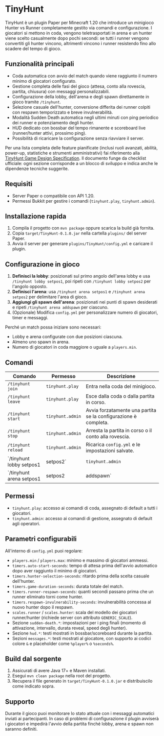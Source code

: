 # TinyHunt

TinyHunt è un plugin Paper per Minecraft 1.20 che introduce un minigioco Hunter vs Runner completamente gestito via comandi e configurazione. I giocatori si mettono in coda, vengono teletrasportati in arena e un hunter viene scelto casualmente dopo pochi secondi: se tutti i runner vengono convertiti gli hunter vincono, altrimenti vincono i runner resistendo fino allo scadere del tempo di gioco.

## Funzionalità principali
- Coda automatica con avvio del match quando viene raggiunto il numero minimo di giocatori configurato.
- Gestione completa delle fasi del gioco (attesa, conto alla rovescia, partita, chiusura) con messaggi personalizzabili.
- Configurazione della lobby, dell'arena e degli spawn direttamente in gioco tramite `/tinyhunt`.
- Selezione casuale dell'hunter, conversione differita dei runner colpiti con respawn temporizzato e breve invulnerabilità.
- Modalità Sudden Death automatica negli ultimi minuti con ping periodico dei runner e potenziamento degli hunter.
- HUD dedicato con bossbar del tempo rimanente e scoreboard live (runner/hunter attivi, prossimo ping).
- Possibilità di ricaricare la configurazione senza riavviare il server.

Per una lista completa delle feature pianificate (inclusi ruoli avanzati, abilità, power-up, statistiche e strumenti amministrativi) fai riferimento alla [TinyHunt Game Design Specification](docs/design/tinyhunt-game-design.md). Il documento funge da checklist ufficiale: ogni sezione corrisponde a un blocco di sviluppo e indica anche le dipendenze tecniche suggerite.

## Requisiti
- Server Paper o compatibile con API 1.20.
- Permessi Bukkit per gestire i comandi (`tinyhunt.play`, `tinyhunt.admin`).

## Installazione rapida
1. Compila il progetto con `mvn package` oppure scarica la build già fornita.
2. Copia `target/TinyHunt-0.1.0.jar` nella cartella `plugins/` del server Paper.
3. Avvia il server per generare `plugins/TinyHunt/config.yml` e caricare il plugin.

## Configurazione in gioco
1. **Definisci la lobby**: posizionati sul primo angolo dell'area lobby e usa `/tinyhunt lobby setpos1`, poi ripeti con `/tinyhunt lobby setpos2` per l'angolo opposto.
2. **Definisci l'arena**: usa `/tinyhunt arena setpos1` e `/tinyhunt arena setpos2` per delimitare l'area di gioco.
3. **Aggiungi gli spawn dell'arena**: posizionati nei punti di spawn desiderati e ripeti `/tinyhunt arena addspawn` per ciascuno.
4. (Opzionale) Modifica `config.yml` per personalizzare numero di giocatori, timer e messaggi.

Perché un match possa iniziare sono necessari:
- Lobby e arena configurate con due posizioni ciascuna.
- Almeno uno spawn in arena.
- Numero di giocatori in coda maggiore o uguale a `players.min`.

## Comandi
| Comando | Permesso | Descrizione |
| --- | --- | --- |
| `/tinyhunt join` | `tinyhunt.play` | Entra nella coda del minigioco.
| `/tinyhunt leave` | `tinyhunt.play` | Esce dalla coda o dalla partita in corso.
| `/tinyhunt start` | `tinyhunt.admin` | Avvia forzatamente una partita se la configurazione è completa.
| `/tinyhunt stop` | `tinyhunt.admin` | Arresta la partita in corso o il conto alla rovescia.
| `/tinyhunt reload` | `tinyhunt.admin` | Ricarica `config.yml` e le impostazioni salvate.
| `/tinyhunt lobby setpos1|setpos2` | `tinyhunt.admin` | Salva gli angoli della lobby nel file di configurazione.
| `/tinyhunt arena setpos1|setpos2|addspawn` | `tinyhunt.admin` | Salva gli angoli e gli spawn dell'arena.

## Permessi
- `tinyhunt.play`: accesso ai comandi di coda, assegnato di default a tutti i giocatori.
- `tinyhunt.admin`: accesso ai comandi di gestione, assegnato di default agli operatori.

## Parametri configurabili
All'interno di `config.yml` puoi regolare:
- `players.min` / `players.max`: minimo e massimo di giocatori ammessi.
- `timers.auto-start-seconds`: tempo di attesa prima dell'avvio automatico dopo aver raggiunto il minimo di giocatori.
- `timers.hunter-selection-seconds`: ritardo prima della scelta casuale dell'hunter.
- `timers.game-duration-seconds`: durata totale del match.
- `timers.runner-respawn-seconds`: quanti secondi passano prima che un runner eliminato torni come hunter.
- `timers.respawn-invulnerability-seconds`: invulnerabilità concessa al nuovo hunter dopo il respawn.
- `scales.runner` / `scales.hunter`: scala del modello dei giocatori runner/hunter (richiede server con attributo `GENERIC_SCALE`).
- Sezione `sudden-death.*`: impostazioni per i ping finali (momento di attivazione, intervallo, durata reveal, speed degli hunter).
- Sezione `hud.*`: testi mostrati in bossbar/scoreboard durante la partita.
- Sezioni `messages.*`: testi mostrati al giocatore, con supporto ai codici colore `&` e placeholder come `%player%` o `%seconds%`.

## Build dal sorgente
1. Assicurati di avere Java 17+ e Maven installati.
2. Esegui `mvn clean package` nella root del progetto.
3. Recupera il file generato in `target/TinyHunt-0.1.0.jar` e distribuiscilo come indicato sopra.

## Supporto
Durante il gioco puoi monitorare lo stato attuale con i messaggi automatici inviati ai partecipanti. In caso di problemi di configurazione il plugin avviserà i giocatori e impedirà l'avvio della partita finché lobby, arena e spawn non saranno definiti.
